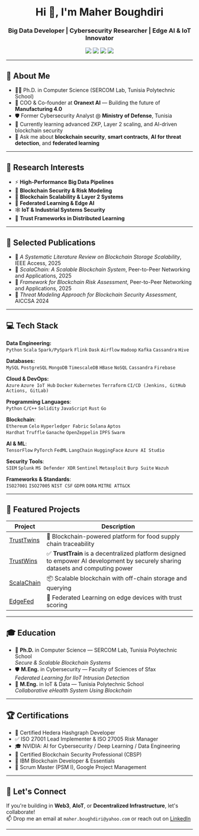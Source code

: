 <h1 align="center">Hi 👋, I'm Maher Boughdiri</h1>
<h3 align="center">Big Data Developer | Cybersecurity Researcher | Edge AI & IoT Innovator</h3>

<p align="center">
  <a href="mailto:maher.boughdiri@yahoo.com"><img src="https://img.shields.io/badge/email-%23D14836.svg?style=for-the-badge&logo=gmail&logoColor=white" /></a>
  <a href="https://www.linkedin.com/in/maherboughdiri"><img src="https://img.shields.io/badge/linkedin-%230077B5.svg?style=for-the-badge&logo=linkedin&logoColor=white" /></a>
  <a href="https://github.com/Maherboug"><img src="https://img.shields.io/github/followers/Maherboug?label=Follow&style=for-the-badge" /></a>
  <a href="https://www.researchgate.net/profile/Boughdiri-Maher"><img src="https://img.shields.io/badge/ResearchGate-Profile-00CCBB?logo=researchgate&logoColor=white" /></a>
</p>

---

## 🧠 About Me

- 👨‍🎓 Ph.D. in Computer Science  (SERCOM Lab, Tunisia Polytechnic School)
- 💼 COO & Co-founder at **Oranext AI** — Building the future of **Manufacturing 4.0**
- 🛡️ Former Cybersecurity Analyst @ **Ministry of Defense**, Tunisia
- 🌱 Currently learning advanced ZKP, Layer 2 scaling, and AI-driven blockchain security
- 💬 Ask me about **blockchain security**, **smart contracts**, **AI for threat detection**, and **federated learning**

---

## 🚀 Research Interests
- ⚡ **High-Performance Big Data Pipelines** 
- 🔐 **Blockchain Security & Risk Modeling**
- 🔗 **Blockchain Scalability & Layer 2 Systems**
- 🧠 **Federated Learning & Edge AI**
- 🕸️ **IoT & Industrial Systems Security**
- 🌱 **Trust Frameworks in Distributed Learning**

---

## 🔬 Selected Publications

- 📄 *A Systematic Literature Review on Blockchain Storage Scalability*, IEEE Access, 2025  
- 📄 *ScalaChain: A Scalable Blockchain System*, Peer-to-Peer Networking and Applications, 2025  
- 📄 *Framework for Blockchain Risk Assessment*, Peer-to-Peer Networking and Applications, 2025  
- 📄 *Threat Modeling Approach for Blockchain Security Assessment*, AICCSA 2024

---

## 💻 Tech Stack

**Data Engineering:**  
`Python` `Scala` `Spark/PySpark` `Flink` `Dask` `Airflow` `Hadoop` `Kafka` `Cassandra` `Hive`  

**Databases:**  
`MySQL` `PostgreSQL` `MongoDB` `TimescaleDB` `HBase` `NoSQL`  `Cassandra` `Firebase`  

**Cloud & DevOps:**  
`Azure` `Azure IoT Hub` `Docker` `Kubernetes` `Terraform` `CI/CD (Jenkins, GitHub Actions, GitLab)`  

**Programming Languages**:  
`Python` `C/C++` `Solidity` `JavaScript` `Rust` `Go`

**Blockchain**:  
`Ethereum` `Celo` `Hyperledger Fabric` `Solana` `Aptos`  
`Hardhat` `Truffle` `Ganache` `OpenZeppelin` `IPFS` `Swarm`

**AI & ML**:  
`TensorFlow` `PyTorch` `FedML` `LangChain` `HuggingFace` `Azure AI Studio`

**Security Tools**:  
`SIEM` `Splunk` `MS Defender XDR` `Sentinel` `Metasploit` `Burp Suite` `Wazuh`

**Frameworks & Standards**:  
`ISO27001` `ISO27005` `NIST CSF` `GDPR` `DORA` `MITRE ATT&CK`


---

## 🧩 Featured Projects

| Project | Description |
|--------|-------------|
| [TrustTwins](https://github.com/Maherboug/TrustTwins) | 🐓 Blockchain-powered platform for food supply chain traceability |
| [TrustWins](https://github.com/Maherboug/trustrain) | ✅ **TrustTrain** is a decentralized platform designed to empower AI development by securely sharing datasets and computing power|
| [ScalaChain](https://github.com/Maherboug/ScalaChain) | 📦 Scalable blockchain with off-chain storage and querying |
| [EdgeFed](https://github.com/Maherboug/EdgeFed) | 🔐 Federated Learning on edge devices with trust scoring |

---

## 🎓 Education

- 🧪 **Ph.D.** in Computer Science — SERCOM Lab, Tunisia Polytechnic School  
  *Secure & Scalable Blockchain Systems*
- 🛡️ **M.Eng.** in Cybersecurity — Faculty of Sciences of Sfax  
  *Federated Learning for IIoT Intrusion Detection*
- 📶 **M.Eng.** in IoT & Data — Tunisia Polytechnic School  
  *Collaborative eHealth System Using Blockchain*

---

## 🏆 Certifications

- 🎯 Certified Hedera Hashgraph Developer  
- ✅ ISO 27001 Lead Implementer & ISO 27005 Risk Manager  
- 🎓 NVIDIA: AI for Cybersecurity / Deep Learning / Data Engineering  
- 🔐 Certified Blockchain Security Professional (CBSP)  
- 🧰 IBM Blockchain Developer & Essentials  
- 🧠 Scrum Master (PSM I), Google Project Management

---

## 📣 Let's Connect

If you're building in **Web3**, **AIoT**, or **Decentralized Infrastructure**, let's collaborate!  
📫 Drop me an email at `maher.boughdiri@yahoo.com` or reach out on [LinkedIn](https://www.linkedin.com/in/maherboughdiri) 


---

<!--
Maherboug/Maherboug is a ✨ special ✨ repository because its `README.md` appears on your GitHub profile.
-->
